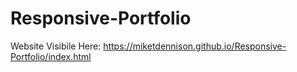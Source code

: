 # Responsive-Portfolio
Website Visibile Here: https://miketdennison.github.io/Responsive-Portfolio/index.html
